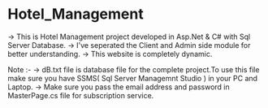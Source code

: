 # Hotel_Management

-> This is Hotel Management project developed in Asp.Net & C# with Sql Server Database.
-> I've seperated the Client and Admin side module for better understanding.
-> This website is completely dynamic.

Note :-
-> dB.txt file is database file for the complete project.To use this file make sure you have SSMS( Sql Server Managemnt Studio ) in your PC and Laptop.
-> Make sure you pass the email address and password in MasterPage.cs file for subscription service.
